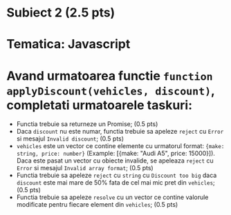 # Subiect 2 (2.5 pts)
# Tematica: Javascript

# Avand urmatoarea functie `function applyDiscount(vehicles, discount)`, completati urmatoarele taskuri:

- Functia trebuie sa returneze un Promise; (0.5 pts)
- Daca `discount` nu este numar, functia trebuie sa apeleze `reject` cu `Error` si mesajul `Invalid discount`; (0.5 pts)
- `vehicles` este un vector ce contine elemente cu urmatorul format: `{make: string, price: number}` (Example: [{make: "Audi A5", price: 15000}]). Daca este pasat un vector cu obiecte invalide, se apeleaza `reject` cu `Error` si mesajul `Invalid array format`; (0.5 pts)
- Functia trebuie sa apeleze `reject` cu `string` cu `Discount too big` daca `discount` este mai mare de 50% fata de cel mai mic pret din `vehicles`; (0.5 pts)
- Functia trebuie sa apeleze `resolve` cu un vector ce contine valorule modificate pentru fiecare element din `vehicles`; (0.5 pts)